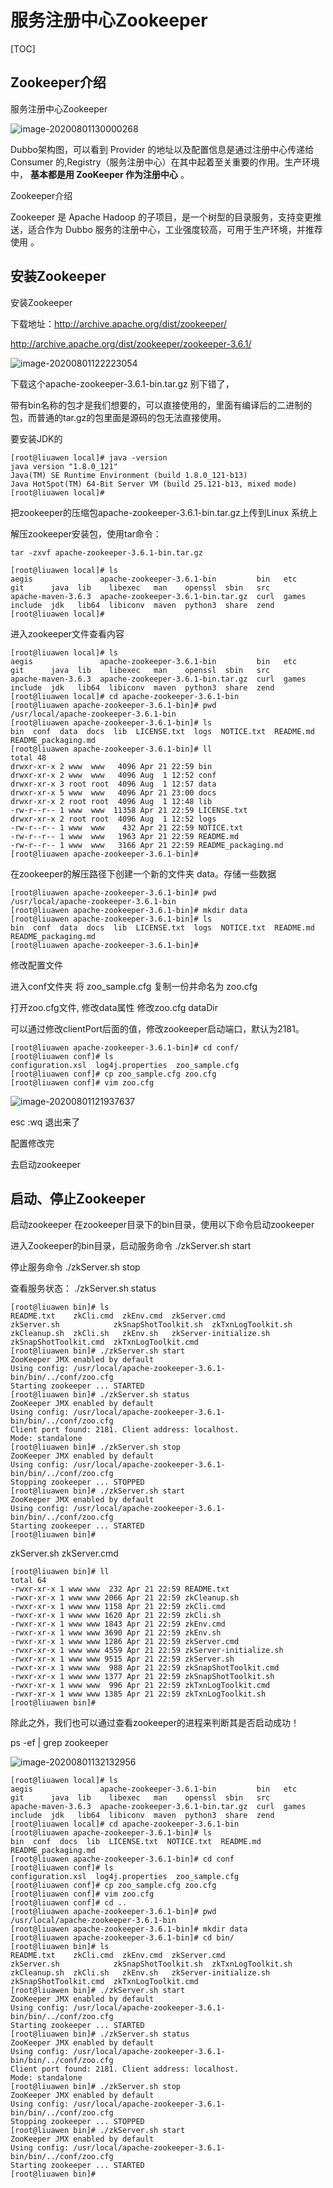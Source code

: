 # 服务注册中心Zookeeper

[TOC]

## Zookeeper介绍

服务注册中心Zookeeper

![image-20200801130000268](assets/image-20200801130000268.png)



Dubbo架构图，可以看到 Provider 的地址以及配置信息是通过注册中心传递给 Consumer 的,Registry（服务注册中心）在其中起着至关重要的作用。生产环境中， **基本都是用 ZooKeeper 作为注册中心** 。

Zookeeper介绍 

Zookeeper 是 Apache Hadoop 的子项目，是一个树型的目录服务，支持变更推送，适合作为 Dubbo 服务的注册中心，工业强度较高，可用于生产环境，并推荐使用 。

## 安装Zookeeper

安装Zookeeper

下载地址：http://archive.apache.org/dist/zookeeper/

http://archive.apache.org/dist/zookeeper/zookeeper-3.6.1/

![image-20200801122223054](assets/image-20200801122223054.png)

下载这个apache-zookeeper-3.6.1-bin.tar.gz 别下错了，

带有bin名称的包才是我们想要的，可以直接使用的，里面有编译后的二进制的包，而普通的tar.gz的包里面是源码的包无法直接使用。

要安装JDK的

```shell
[root@liuawen local]# java -version
java version "1.8.0_121"
Java(TM) SE Runtime Environment (build 1.8.0_121-b13)
Java HotSpot(TM) 64-Bit Server VM (build 25.121-b13, mixed mode)
[root@liuawen local]# 

```

把zookeeper的压缩包apache-zookeeper-3.6.1-bin.tar.gz上传到Linux 系统上

解压zookeeper安装包，使用tar命令：

```shell
tar -zxvf apache-zookeeper-3.6.1-bin.tar.gz
```



```shell
[root@liuawen local]# ls
aegis               apache-zookeeper-3.6.1-bin         bin   etc    git      java  lib    libexec   man    openssl  sbin   src
apache-maven-3.6.3  apache-zookeeper-3.6.1-bin.tar.gz  curl  games  include  jdk   lib64  libiconv  maven  python3  share  zend
[root@liuawen local]# 

```

进入zookeeper文件查看内容

```shell
[root@liuawen local]# ls
aegis               apache-zookeeper-3.6.1-bin         bin   etc    git      java  lib    libexec   man    openssl  sbin   src
apache-maven-3.6.3  apache-zookeeper-3.6.1-bin.tar.gz  curl  games  include  jdk   lib64  libiconv  maven  python3  share  zend
[root@liuawen local]# cd apache-zookeeper-3.6.1-bin
[root@liuawen apache-zookeeper-3.6.1-bin]# pwd
/usr/local/apache-zookeeper-3.6.1-bin
[root@liuawen apache-zookeeper-3.6.1-bin]# ls
bin  conf  data  docs  lib  LICENSE.txt  logs  NOTICE.txt  README.md  README_packaging.md
[root@liuawen apache-zookeeper-3.6.1-bin]# ll
total 48
drwxr-xr-x 2 www  www   4096 Apr 21 22:59 bin
drwxr-xr-x 2 www  www   4096 Aug  1 12:52 conf
drwxr-xr-x 3 root root  4096 Aug  1 12:57 data
drwxr-xr-x 5 www  www   4096 Apr 21 23:00 docs
drwxr-xr-x 2 root root  4096 Aug  1 12:48 lib
-rw-r--r-- 1 www  www  11358 Apr 21 22:59 LICENSE.txt
drwxr-xr-x 2 root root  4096 Aug  1 12:52 logs
-rw-r--r-- 1 www  www    432 Apr 21 22:59 NOTICE.txt
-rw-r--r-- 1 www  www   1963 Apr 21 22:59 README.md
-rw-r--r-- 1 www  www   3166 Apr 21 22:59 README_packaging.md
[root@liuawen apache-zookeeper-3.6.1-bin]# 
```

在zookeeper的解压路径下创建一个新的文件夹 data。存储一些数据

```shell
[root@liuawen apache-zookeeper-3.6.1-bin]# pwd
/usr/local/apache-zookeeper-3.6.1-bin
[root@liuawen apache-zookeeper-3.6.1-bin]# mkdir data
[root@liuawen apache-zookeeper-3.6.1-bin]# ls
bin  conf  data  docs  lib  LICENSE.txt  logs  NOTICE.txt  README.md  README_packaging.md
[root@liuawen apache-zookeeper-3.6.1-bin]# 
```

修改配置文件

进入conf文件夹 将 zoo_sample.cfg 复制一份并命名为 zoo.cfg 

打开zoo.cfg文件,  修改data属性 修改zoo.cfg dataDir

可以通过修改clientPort后面的值，修改zookeeper启动端口，默认为2181。

```shell
[root@liuawen apache-zookeeper-3.6.1-bin]# cd conf/
[root@liuawen conf]# ls
configuration.xsl  log4j.properties  zoo_sample.cfg
[root@liuawen conf]# cp zoo_sample.cfg zoo.cfg
[root@liuawen conf]# vim zoo.cfg 
```

![image-20200801121937637](assets/image-20200801121937637.png)

esc :wq 退出来了 

配置修改完  

去启动zookeeper

## 启动、停止Zookeeper

启动zookeeper
在zookeeper目录下的bin目录，使用以下命令启动zookeeper

进入Zookeeper的bin目录，启动服务命令
 ./zkServer.sh start

停止服务命令
./zkServer.sh stop

查看服务状态：
./zkServer.sh status

```shell
[root@liuawen bin]# ls
README.txt    zkCli.cmd  zkEnv.cmd  zkServer.cmd            zkServer.sh            zkSnapShotToolkit.sh  zkTxnLogToolkit.sh
zkCleanup.sh  zkCli.sh   zkEnv.sh   zkServer-initialize.sh  zkSnapShotToolkit.cmd  zkTxnLogToolkit.cmd
[root@liuawen bin]# ./zkServer.sh start
ZooKeeper JMX enabled by default
Using config: /usr/local/apache-zookeeper-3.6.1-bin/bin/../conf/zoo.cfg
Starting zookeeper ... STARTED
[root@liuawen bin]# ./zkServer.sh status
ZooKeeper JMX enabled by default
Using config: /usr/local/apache-zookeeper-3.6.1-bin/bin/../conf/zoo.cfg
Client port found: 2181. Client address: localhost.
Mode: standalone
[root@liuawen bin]# ./zkServer.sh stop
ZooKeeper JMX enabled by default
Using config: /usr/local/apache-zookeeper-3.6.1-bin/bin/../conf/zoo.cfg
Stopping zookeeper ... STOPPED
[root@liuawen bin]# ./zkServer.sh start
ZooKeeper JMX enabled by default
Using config: /usr/local/apache-zookeeper-3.6.1-bin/bin/../conf/zoo.cfg
Starting zookeeper ... STARTED
[root@liuawen bin]# 
```

zkServer.sh zkServer.cmd  

```shell
[root@liuawen bin]# ll
total 64
-rwxr-xr-x 1 www www  232 Apr 21 22:59 README.txt
-rwxr-xr-x 1 www www 2066 Apr 21 22:59 zkCleanup.sh
-rwxr-xr-x 1 www www 1158 Apr 21 22:59 zkCli.cmd
-rwxr-xr-x 1 www www 1620 Apr 21 22:59 zkCli.sh
-rwxr-xr-x 1 www www 1843 Apr 21 22:59 zkEnv.cmd
-rwxr-xr-x 1 www www 3690 Apr 21 22:59 zkEnv.sh
-rwxr-xr-x 1 www www 1286 Apr 21 22:59 zkServer.cmd
-rwxr-xr-x 1 www www 4559 Apr 21 22:59 zkServer-initialize.sh
-rwxr-xr-x 1 www www 9515 Apr 21 22:59 zkServer.sh
-rwxr-xr-x 1 www www  988 Apr 21 22:59 zkSnapShotToolkit.cmd
-rwxr-xr-x 1 www www 1377 Apr 21 22:59 zkSnapShotToolkit.sh
-rwxr-xr-x 1 www www  996 Apr 21 22:59 zkTxnLogToolkit.cmd
-rwxr-xr-x 1 www www 1385 Apr 21 22:59 zkTxnLogToolkit.sh
[root@liuawen bin]# 

```



除此之外，我们也可以通过查看zookeeper的进程来判断其是否启动成功！

ps -ef | grep zookeeper

![image-20200801132132956](assets/image-20200801132132956.png)



```shell
[root@liuawen local]# ls
aegis               apache-zookeeper-3.6.1-bin         bin   etc    git      java  lib    libexec   man    openssl  sbin   src
apache-maven-3.6.3  apache-zookeeper-3.6.1-bin.tar.gz  curl  games  include  jdk   lib64  libiconv  maven  python3  share  zend
[root@liuawen local]# cd apache-zookeeper-3.6.1-bin
[root@liuawen apache-zookeeper-3.6.1-bin]# ls
bin  conf  docs  lib  LICENSE.txt  NOTICE.txt  README.md  README_packaging.md
[root@liuawen apache-zookeeper-3.6.1-bin]# cd conf
[root@liuawen conf]# ls
configuration.xsl  log4j.properties  zoo_sample.cfg
[root@liuawen conf]# cp zoo_sample.cfg zoo.cfg
[root@liuawen conf]# vim zoo.cfg 
[root@liuawen conf]# cd ..
[root@liuawen apache-zookeeper-3.6.1-bin]# pwd
/usr/local/apache-zookeeper-3.6.1-bin
[root@liuawen apache-zookeeper-3.6.1-bin]# mkdir data
[root@liuawen apache-zookeeper-3.6.1-bin]# cd bin/
[root@liuawen bin]# ls
README.txt    zkCli.cmd  zkEnv.cmd  zkServer.cmd            zkServer.sh            zkSnapShotToolkit.sh  zkTxnLogToolkit.sh
zkCleanup.sh  zkCli.sh   zkEnv.sh   zkServer-initialize.sh  zkSnapShotToolkit.cmd  zkTxnLogToolkit.cmd
[root@liuawen bin]# ./zkServer.sh start
ZooKeeper JMX enabled by default
Using config: /usr/local/apache-zookeeper-3.6.1-bin/bin/../conf/zoo.cfg
Starting zookeeper ... STARTED
[root@liuawen bin]# ./zkServer.sh status
ZooKeeper JMX enabled by default
Using config: /usr/local/apache-zookeeper-3.6.1-bin/bin/../conf/zoo.cfg
Client port found: 2181. Client address: localhost.
Mode: standalone
[root@liuawen bin]# ./zkServer.sh stop
ZooKeeper JMX enabled by default
Using config: /usr/local/apache-zookeeper-3.6.1-bin/bin/../conf/zoo.cfg
Stopping zookeeper ... STOPPED
[root@liuawen bin]# ./zkServer.sh start
ZooKeeper JMX enabled by default
Using config: /usr/local/apache-zookeeper-3.6.1-bin/bin/../conf/zoo.cfg
Starting zookeeper ... STARTED
[root@liuawen bin]# 
```

